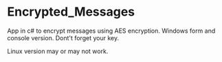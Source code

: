 # Encrypted_Messages
App in c# to encrypt messages using AES encryption. Windows form and console version. Dont't forget your key.

Linux version may or may not work.
